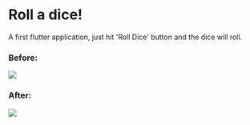 # Roll a dice!

A first flutter application, just hit 'Roll Dice' button and the dice will roll.

### Before:
![](https://www.imgbly.com/ib/j8deoikdF9.png)


### After:
![](https://www.imgbly.com/ib/iH2vxsMkOI.png)

